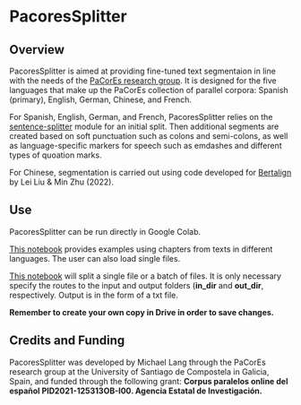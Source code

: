 # PacoresSplitter

## Overview
PacoresSplitter is aimed at providing fine-tuned text segmentaion in line with the needs of the [PaCorEs research group](https://www.pacores.eu/). It is designed for the five languages that make up the PaCorEs collection of parallel corpora: Spanish (primary), English, German, Chinese, and French.

For Spanish, English, German, and French, PacoresSplitter relies on the [sentence-splitter](https://pypi.org/project/sentence-splitter/) module for an initial split. Then additional segments are created based on soft punctuation such as colons and semi-colons, as well as language-specific markers for speech such as emdashes and different types of quoation marks.

For Chinese, segmentation is carried out using code developed for [Bertalign](https://github.com/bfsujason/bertalign/tree/main) by Lei Liu & Min Zhu (2022).

## Use
PacoresSplitter can be run directly in Google Colab. 

[This notebook](https://colab.research.google.com/drive/1xQh_8_cfKSgBEl_4ccALsTv4xMbsEFys?usp=sharing) provides examples using chapters from texts in different languages. The user can also load single files.

[This notebook](https://colab.research.google.com/drive/1iWqQQE9PuiGy4MmjLfV6KSEmLMafNZqM?usp=sharing) will split a single file or a batch of files. It is only necessary specify the routes to the input and output folders (**in_dir** and **out_dir**, respectively. Output is in the form of a txt file.

**Remember to create your own copy in Drive in order to save changes.**

## Credits and Funding
PacoresSplitter was developed by Michael Lang through the PaCorEs research group at the University of Santiago de Compostela in Galicia, Spain, and funded through the following grant: **Corpus paralelos online del español PID2021-125313OB-I00. Agencia Estatal de Investigación.**
